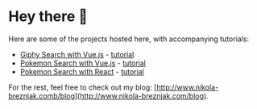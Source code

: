 # Hey there 👋

Here are some of the projects hosted here, with accompanying tutorials:

- [Giphy Search with Vue.js](https://hitman666.github.io/giphy-search/) - [tutorial](https://nikola-breznjak.com/blog/javascript/getting-started-vue-js-3-building-giphy-search-application/?_gl=1*46eqji*_ga*MTQxOTk5OTM5Ni4xNzA4Nzc4NzYw*_ga_LPMZC3ELVX*MTcxNTQyNDk4MC4yMC4wLjE3MTU0MjQ5ODAuMC4wLjA.)
- [Pokemon Search with Vue.js](https://hitman666.github.io/) - [tutorial](https://nikola-breznjak.com/blog/javascript/getting-started-with-vue-js-3-by-building-a-pokemon-search-application/)
- [Pokemon Search with React](https://hitman666.github.io/pokemon-search-react) - [tutorial](https://nikola-breznjak.com/blog/javascript/react/getting-started-with-react-by-building-a-pokemon-search-application/)

For the rest, feel free to check out my blog: [http://www.nikola-breznjak.comb/blog](http://www.nikola-breznjak.com/blog).
